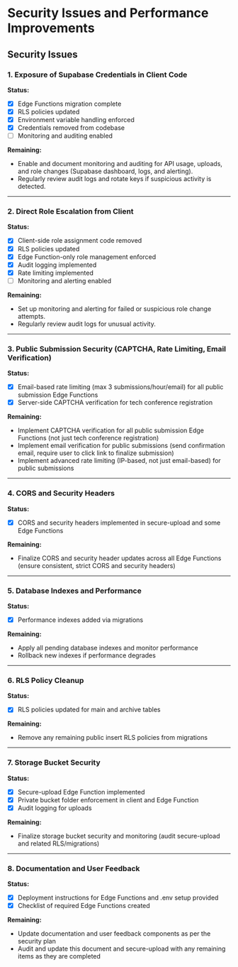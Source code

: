 # Security Issues and Performance Improvements

## Security Issues

### 1. Exposure of Supabase Credentials in Client Code

**Status:**
- [x] Edge Functions migration complete
- [x] RLS policies updated
- [x] Environment variable handling enforced
- [x] Credentials removed from codebase
- [ ] Monitoring and auditing enabled

**Remaining:**
- Enable and document monitoring and auditing for API usage, uploads, and role changes (Supabase dashboard, logs, and alerting).
- Regularly review audit logs and rotate keys if suspicious activity is detected.

---

### 2. Direct Role Escalation from Client

**Status:**
- [x] Client-side role assignment code removed
- [x] RLS policies updated
- [x] Edge Function-only role management enforced
- [x] Audit logging implemented
- [x] Rate limiting implemented
- [ ] Monitoring and alerting enabled

**Remaining:**
- Set up monitoring and alerting for failed or suspicious role change attempts.
- Regularly review audit logs for unusual activity.

---

### 3. Public Submission Security (CAPTCHA, Rate Limiting, Email Verification)

**Status:**
- [x] Email-based rate limiting (max 3 submissions/hour/email) for all public submission Edge Functions
- [x] Server-side CAPTCHA verification for tech conference registration

**Remaining:**
- Implement CAPTCHA verification for all public submission Edge Functions (not just tech conference registration)
- Implement email verification for public submissions (send confirmation email, require user to click link to finalize submission)
- Implement advanced rate limiting (IP-based, not just email-based) for public submissions

---

### 4. CORS and Security Headers

**Status:**
- [x] CORS and security headers implemented in secure-upload and some Edge Functions

**Remaining:**
- Finalize CORS and security header updates across all Edge Functions (ensure consistent, strict CORS and security headers)

---

### 5. Database Indexes and Performance

**Status:**
- [x] Performance indexes added via migrations

**Remaining:**
- Apply all pending database indexes and monitor performance
- Rollback new indexes if performance degrades

---

### 6. RLS Policy Cleanup

**Status:**
- [x] RLS policies updated for main and archive tables

**Remaining:**
- Remove any remaining public insert RLS policies from migrations

---

### 7. Storage Bucket Security

**Status:**
- [x] Secure-upload Edge Function implemented
- [x] Private bucket folder enforcement in client and Edge Function
- [x] Audit logging for uploads

**Remaining:**
- Finalize storage bucket security and monitoring (audit secure-upload and related RLS/migrations)

---

### 8. Documentation and User Feedback

**Status:**
- [x] Deployment instructions for Edge Functions and .env setup provided
- [x] Checklist of required Edge Functions created

**Remaining:**
- Update documentation and user feedback components as per the security plan
- Audit and update this document and secure-upload with any remaining items as they are completed